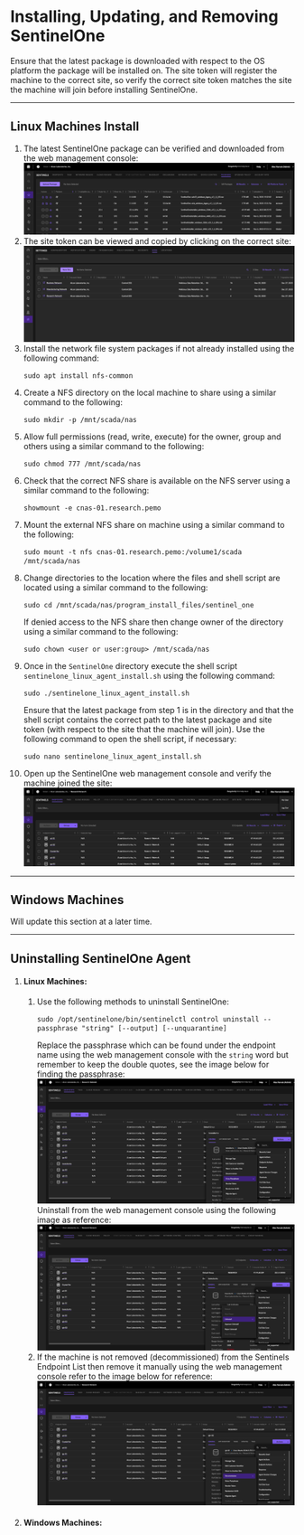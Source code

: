 # Installing, Updating, and Removing SentinelOne
Ensure that the latest package is downloaded with respect to the OS platform the package will be installed on. 
The site token will register the machine to the correct site, so verify the correct site token matches the site the machine
will join before installing SentinelOne. 
___
## Linux Machines Install
1. The latest SentinelOne package can be verified and downloaded from the web management console:  
   ![](./img/sentinels_packages.png)  
2. The site token can be viewed and copied by clicking on the correct site:  
   ![](./img/settings_sites.png)  
3. Install the network file system packages if not already installed using the following command:
   ```shell
   sudo apt install nfs-common
   ```
4. Create a NFS directory on the local machine to share using a similar command to the following:
   ```shell
   sudo mkdir -p /mnt/scada/nas
   ```
5. Allow full permissions (read, write, execute) for the owner, group and others using a similar command to the following:
   ```shell
   sudo chmod 777 /mnt/scada/nas
   ```
6. Check that the correct NFS share is available on the NFS server using a similar command to the following:
   ```shell
   showmount -e cnas-01.research.pemo
   ```
7. Mount the external NFS share on machine using a similar command to the following:
   ```shell
   sudo mount -t nfs cnas-01.research.pemo:/volume1/scada /mnt/scada/nas
   ```
8. Change directories to the location where the files and shell script are located using a similar command to the following:
   ```shell
   sudo cd /mnt/scada/nas/program_install_files/sentinel_one
   ```
   If denied access to the NFS share then change owner of the directory using a similar command to the following:
   ```shell
   sudo chown <user or user:group> /mnt/scada/nas
   ```
9. Once in the `SentinelOne` directory execute the shell script `sentinelone_linux_agent_install.sh` using the following command:  
   ```shell
   sudo ./sentinelone_linux_agent_install.sh
   ```
   Ensure that the latest package from step 1 is in the directory and that the shell script contains the correct path
   to the latest package and site token (with respect to the site that the machine will join).
   Use the following command to open the shell script, if necessary:  
   ```shell
   sudo nano sentinelone_linux_agent_install.sh
   ```
10. Open up the SentinelOne web management console and verify the machine joined the site:  
    ![](./img/sentinels_endpoints.png)  

___
## Windows Machines
Will update this section at a later time.
___
## Uninstalling SentinelOne Agent
1. #### Linux Machines:
   1. Use the following methods to uninstall SentinelOne:
      ```shell
      sudo /opt/sentinelone/bin/sentinelctl control uninstall --passphrase "string" [--output] [--unquarantine]
      ```
      Replace the passphrase which can be found under the endpoint name using the web management console 
      with the `string` word but remember to keep the double quotes, see the image below for finding the passphrase:  
      ![](./img/sentinel_passphrase.png)  
      Uninstall from the web management console using the following image as reference:  
      ![](./img/sentinel_uninstall_web_console.png)  
   2. If the machine is not removed (decommissioned) from the Sentinels Endpoint List then remove it manually using the 
      web management console refer to the image below for reference:  
      ![](./img/sentinel_decommission.png)  
2. #### Windows Machines:  
      